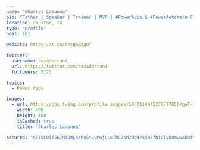```yaml
---
name: "Charles Lamanna"
bio: "Father | Speaker | Trainer | MVP | #PowerApps & #PowerAutomate Community Super User | YouTuber Right-pointing triangle http://youtube.com/c/rezadorrani | Learn - Share - Clockwise rightwards and leftwards open circle arrows"
location: Houston, TX
type: "profile"
heat: 101

website: https://t.co/tAcqSdqguf

twitter:
  username: rezadorrani
  url: https://twitter.com/rezadorrani
  followers: 5173

topics:
  - Power Apps

images:
  - url: https://pbs.twimg.com/profile_images/1063114045270777856/qeT-jpWr_400x400.jpg
    width: 400
    height: 400
    isCached: true
    title: "Charles Lamanna"

secured: "KTiVLOiT5K7MT8mEKsMuStEUMGjLLNThCJKM28g4/k5a7fNiClvUumUwxDUitpeFxRQ6ZdGkk/E279Cj4adc+DiBQHxLGUge/3wiu7Hi5QYaahy3q1PRPjp/CqllJx1Oq2FNPj/I6Dc5ju+XiYWD+nKV4aZjdfpvB8rCjHjM/b4P/zEhxRVoURN/VdOQ84SSAbnP8XO2uERd1+PzdmKacINEjCjUDKvCT3u0ffotIEyTMDQmInfmAm0+h3TqAmUePfG8SFYT0PjIfvblmyKE0csG/o3xnat6sc4n9qhlgw9L+f6kgHR/GS2XFj1Xjg7wItDabHbLLkUP1SUGqg114tR9z0EM1Ji/ie2sUdwdASadimpFmDx8Dh1eU+5bbuWGvEapneKWTUzUFYn0BRt7b2tK75N2bmoiV8xS2rjB/ik=;FUumdVza1+mXZniHgFF8eQ=="
---
```


